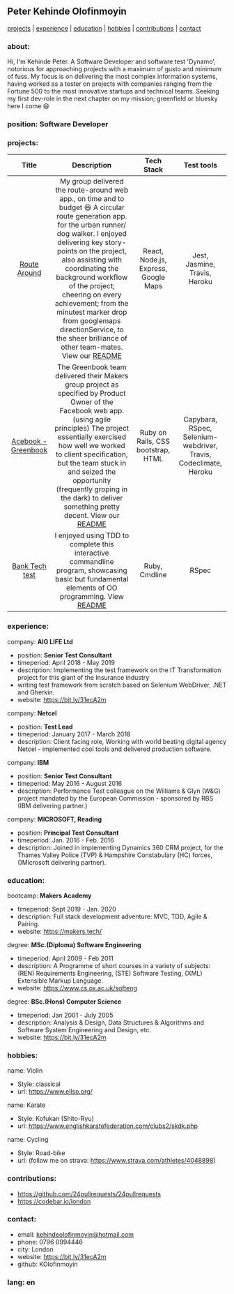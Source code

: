## Peter Kehinde Olofinmoyin

[projects](#projects) | [experience](#experience) | [education](#education) | [hobbies](#hobbies) | [contributions](#contributions) | [contact](#contact)

### about:
Hi, I'm Kehinde Peter. A Software Developer and software test 'Dynamo', notorious for approaching projects with a maximum of gusto and minimum of fuss.
My focus is on delivering the most complex information systems, having worked as a tester on projects with companies ranging from the Fortune 500 to the most innovative startups and technical teams.
Seeking my first dev-role in the next chapter on my mission; greenfield or bluesky here I come :smile:

### position: Software Developer

### <a name="projects">projects</a>:
|Title | Description | Tech Stack | Test tools|
| :-:| :-:| :-:| :-:|
| <a href="http://routearound.herokuapp.com/">Route Around </a> | My group delivered the route-around web app., on time and to budget :laughing: A circular route generation app. for the urban runner/ dog walker. I enjoyed delivering key story-points on the project, also assisting with coordinating the background workflow of the project; cheering on every achievement; from the minutest marker drop from googlemaps directionService, to the sheer brilliance of other team-mates. View our <a href="https://github.com/Fantastic-Makers-Group-2-final-Project/Route_Around">README</a> | React, Node.js, Express, Google Maps | Jest, Jasmine, Travis, Heroku|
|<a href="https://github.com/robertwoolley99/acebook-greenbook">Acebook - Greenbook </a> | The Greenbook team delivered their Makers group project as specified by Product Owner of the Facebook web app. (using agile principles) The project essentially exercised how well we worked to client specification, but the team stuck in and seized the opportunity (frequently groping in the dark) to deliver something pretty decent. View our <a href="https://github.com/robertwoolley99/acebook-greenbook"> README </a> | Ruby on Rails, CSS bootstrap, HTML | Capybara, RSpec, Selenium-webdriver, Travis, Codeclimate, Heroku |
| <a href="https://github.com/KOlofinmoyin/Bank_tech_test"> Bank Tech test </a> | I enjoyed using TDD to complete this interactive commandline program, showcasing basic but fundamental elements of OO programming. View <a href="https://github.com/KOlofinmoyin/Bank_tech_test"> README </a> | Ruby, Cmdline | RSpec | 


### <a name="experience">experience</a>:
company: **AIG LIFE Ltd**
-  position: **Senior Test Consultant**
-  timeperiod: April 2018 - May 2019
-  description: Implementing the test framework on the IT Transformation project for this giant of the Insurance industry
- writing test framework from scratch based on Selenium WebDriver, .NET and Gherkin.
- website: https://bit.ly/31ecA2m

company: **Netcel**
- position: **Test Lead**
- timeperiod: January 2017 - March 2018
- description: Client facing role, Working with world beating digital agency Netcel - implemented cool tools and delivered production software.

company: **IBM**
- position: **Senior Test Consultant**
- timeperiod: May 2016 - August 2016
- description: Performance Test colleague on the Williams & Glyn (W&G) project mandated by the European Commission - sponsored by RBS (IBM delivering partner.)

company: **MICROSOFT, Reading**
- position: **Principal Test Consultant**
- timeperiod: Jan. 2016 - Feb. 2016
- description: Joined in implementing Dynamics 360 CRM project, for the Thames Valley Police (TVP) & Hampshire Constabulary (HC) forces, ()Microsoft delivering partner).

### <a name="education">education</a>:

 bootcamp: **Makers Academy**
- timeperiod: Sept 2019 - Jan. 2020
- description: Full stack development adventure: MVC, TDD, Agile & Pairing.
- website: https://makers.tech/

 degree: **MSc.(Diploma) Software Engineering**
- timeperiod: April 2009 - Feb 2011
- description: A Programme of short courses in a variety of subjects: (REN) Requirements Engineering, (STE) Software Testing, (XML) Extensible Markup Language.
- website: https://www.cs.ox.ac.uk/softeng

 degree: **BSc.(Hons) Computer Science**
- timeperiod: Jan 2001 - July 2005
- description: Analysis & Design, Data Structures & Algorithms and Software System Engineering and Design, etc.
- website: https://bit.ly/31ecA2m

### <a name="hobbies">hobbies</a>:
name: Violin
- Style: classical
- url: https://www.ellso.org/

name: Karate
- Style: Kofukan (Shito-Ryu)
- url: https://www.englishkaratefederation.com/clubs2/skdk.php

name: Cycling
- Style: Road-bike
- url: (follow me on strava: https://www.strava.com/athletes/4048898)

### <a name="contributions">contributions</a>:
- https://github.com/24pullrequests/24pullrequests
- https://codebar.io/london

### <a name="contact">contact</a>:
- email: kehindeolofinmoyin@hotmail.com
- phone: 0796 0994446
- city: London
- website: https://bit.ly/31ecA2m
- github: KOlofinmoyin
### lang: en
